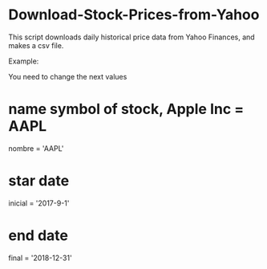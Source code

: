 # Download-Stock-Prices-from-Yahoo
This script downloads daily historical price data from Yahoo Finances, and makes a csv file.

Example:

You need to change the next values 

# name symbol of stock,  Apple Inc = AAPL
nombre = 'AAPL'
# star date
inicial = '2017-9-1'
# end date
final = '2018-12-31'
